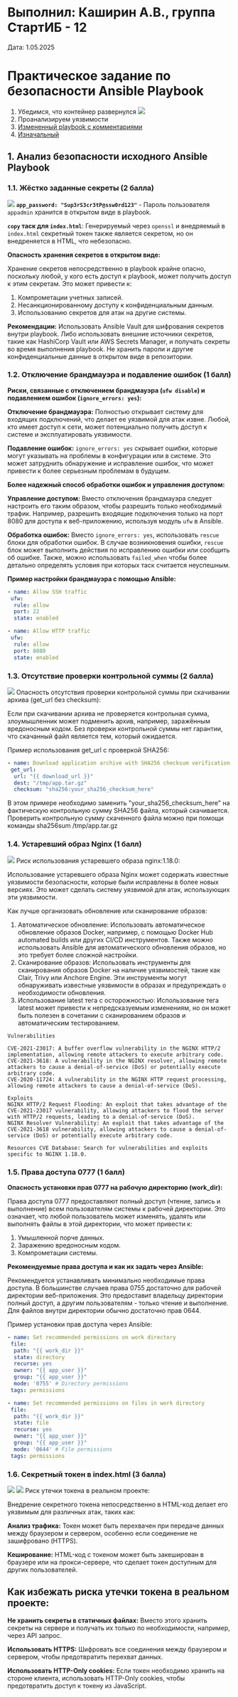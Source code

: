 # Выполнил: Каширин А.В., группа СтартИБ - 12

Дата: 1.05.2025

# Практическое задание по безопасности Ansible Playbook

1) Убедимся, что контейнер развернулся 
![ ](img/check-containers.png)
2) Проанализируем уязвимости 
3) [Измененный playbook с комментариями](lab-deploy.yml)
4) [Изначальный](lab-test.yml)

## 1. Анализ безопасности исходного Ansible Playbook 

### 1.1. Жёстко заданные секреты (2 балла)
![ ](img/password.png)
**`app_password: "Sup3rS3cr3tP@ssw0rd123"`** - Пароль пользователя `appadmin` хранится в открытом виде в playbook.

**`copy` таск для `index.html`**:  Генерируемый через `openssl` и внедряемый в `index.html` секретный токен также является секретом, но он внедреняется  в HTML, что небезопасно.

**Опасность хранения секретов в открытом виде:**

Хранение секретов непосредственно в playbook крайне опасно, поскольку любой, у кого есть доступ к playbook, может получить доступ к этим секретам. Это может привести к:
1) Компрометации учетных записей.
2) Несанкционированному доступу к конфиденциальным данным.
3) Использованию секретов для атак на другие системы.

**Рекомендации:**  Использовать Ansible Vault для шифрования секретов внутри playbook. Либо использовать внешние источники секретов, такие как HashiCorp Vault или AWS Secrets Manager, и получать секреты во время выполнения playbook.  Не хранить пароли и другие конфиденциальные данные в открытом виде в репозитории.

### 1.2. Отключение брандмауэра и подавление ошибок (1 балл)

**Риски, связанные с отключением брандмауэра (`ufw disable`) и подавлением ошибок (`ignore_errors: yes`):**

**Отключение брандмауэра:**  Полностью открывает систему для входящих подключений, что делает ее уязвимой для атак извне.  Любой, кто имеет доступ к сети, может потенциально получить доступ к системе и эксплуатировать уязвимости.

**Подавление ошибок:**  `ignore_errors: yes` скрывает ошибки, которые могут указывать на проблемы в конфигурации или в системе.  Это может затруднить обнаружение и исправление ошибок, что может привести к более серьезным проблемам в будущем.

**Более надежный способ обработки ошибок и управления доступом:**

**Управление доступом:**  Вместо отключения брандмауэра следует настроить его таким образом, чтобы разрешить только необходимый трафик.  Например, разрешить входящие подключения только на порт 8080 для доступа к веб-приложению, используя модуль `ufw` в Ansible.

**Обработка ошибок:** Вместо `ignore_errors: yes`, использовать `rescue` блоки для обработки ошибок.  В случае возникновения ошибки, `rescue` блок может выполнить действия по исправлению ошибки или сообщить об ошибке.  Также, можно использовать `failed_when` чтобы более детально определять условия при которых таск считается неуспешным.

**Пример настройки брандмауэра с помощью Ansible:**

```yaml
- name: Allow SSH traffic
 ufw:
  rule: allow
  port: 22
  state: enabled

- name: Allow HTTP traffic
 ufw:
  rule: allow
  port: 8080
  state: enabled
```

### 1.3. Отсутствие проверки контрольной суммы (2 балла)
![ ](img/url.png)
Опасность отсутствия проверки контрольной суммы при скачивании архива (get_url без checksum):

Если при скачивании архива не проверяется контрольная сумма, злоумышленник может подменить архив, например, заражённым вредоносным кодом. Без проверки контрольной суммы нет гарантии, что скачанный файл является тем, который ожидается.

Пример использования get_url с проверкой SHA256:

```yaml
- name: Download application archive with SHA256 checksum verification
 get_url:
  url: "{{ download_url }}"
  dest: "/tmp/app.tar.gz"
  checksum: "sha256:your_sha256_checksum_here"
```

В этом примере необходимо заменить "your_sha256_checksum_here" на фактическую контрольную сумму SHA256 файла, который скачивается. Проверить контрольную сумму скаченного файла можно при помощи команды sha256sum /tmp/app.tar.gz

### 1.4. Устаревший образ Nginx (1 балл)
![](img/nginx.png)
Риск использования устаревшего образа nginx:1.18.0:

Использование устаревшего образа Nginx может содержать известные уязвимости безопасности, которые были исправлены в более новых версиях. Это может сделать систему уязвимой для атак, использующих эти уязвимости.

Как лучше организовать обновление или сканирование образов:

1) Автоматическое обновление: Использовать автоматическое обновление образов Docker, например, с помощью Docker Hub automated builds или других CI/CD инструментов. Также можно использовать Ansible для автоматического обновления образов, но это требует более сложной настройки.
2) Сканирование образов: Использовать инструменты для сканирования образов Docker на наличие уязвимостей, такие как Clair, Trivy или Anchore Engine. Эти инструменты могут обнаруживать известные уязвимости в образах и предупреждать о необходимости обновления.
3) Использование latest тега с осторожностью: Использование тега latest может привести к непредсказуемым изменениям, но он может быть полезен в сочетании с сканированием образов и автоматическим тестированием.
```
Vulnerabilities

CVE-2021-23017: A buffer overflow vulnerability in the NGINX HTTP/2 implementation, allowing remote attackers to execute arbitrary code.
CVE-2021-3618: A vulnerability in the NGINX resolver, allowing remote attackers to cause a denial-of-service (DoS) or potentially execute arbitrary code.
CVE-2020-11724: A vulnerability in the NGINX HTTP request processing, allowing remote attackers to cause a denial-of-service (DoS).

Exploits
NGINX HTTP/2 Request Flooding: An exploit that takes advantage of the CVE-2021-23017 vulnerability, allowing attackers to flood the server with HTTP/2 requests, leading to a denial-of-service (DoS).
NGINX Resolver Vulnerability: An exploit that takes advantage of the CVE-2021-3618 vulnerability, allowing attackers to cause a denial-of-service (DoS) or potentially execute arbitrary code.

Resources CVE Database: Search for vulnerabilities and exploits specific to NGINX 1.18.0.
```

### 1.5. Права доступа 0777 (1 балл)

**Опасность установки прав 0777 на рабочую директорию (work_dir):**

Права доступа 0777 предоставляют полный доступ (чтение, запись и выполнение) всем пользователям системы к рабочей директории. Это означает, что любой пользователь может изменять, удалять или выполнять файлы в этой директории, что может привести к:

1) Умышленной порче данных.
2) Заражению вредоносным кодом.
3) Компрометации системы.

**Рекомендуемые права доступа и как их задать через Ansible:**

Рекомендуется устанавливать минимально необходимые права доступа. В большинстве случаев права 0755 достаточно для рабочей директории веб-приложения. Это предоставит владельцу директории полный доступ, а другим пользователям - только чтение и выполнение. Для файлов внутри директории обычно достаточно прав 0644.

Пример установки прав доступа через Ansible:


```yaml
- name: Set recommended permissions on work directory
 file:
  path: "{{ work_dir }}"
  state: directory
  recurse: yes
  owner: "{{ app_user }}"
  group: "{{ app_user }}"
  mode: '0755' # Directory permissions
 tags: permissions

- name: Set recommended permissions on files in work directory
 file:
  path: "{{ work_dir }}"
  state: file
  recurse: yes
  owner: "{{ app_user }}"
  group: "{{ app_user }}"
  mode: '0644' # File permissions
 tags: permissions
```

### 1.6. Секретный токен в index.html (3 балла)
![ ](img/secret-curl.png)
![ ](img/secret8080.png)
Риск утечки токена в реальном проекте:

Внедрение секретного токена непосредственно в HTML-код делает его уязвимым для различных атак, таких как:

**Анализ трафика:** Токен может быть перехвачен при передаче данных между браузером и сервером, особенно если соединение не зашифровано (HTTPS).

**Кеширование:** HTML-код с токеном может быть закеширован в браузере или на прокси-сервере, что сделает токен доступным для других пользователей.

##  Как избежать риска утечки токена в реальном проекте:

**Не хранить секреты в статичных файлах:** Вместо этого хранить секреты на сервере и получать их только по необходимости, например, через API запрос.

**Использовать HTTPS:** Шифровать все соединения между браузером и сервером, чтобы предотвратить перехват данных.

**Использовать HTTP-Only cookies:** Если токен необходимо хранить на стороне клиента, использовать HTTP-Only cookies, чтобы предотвратить доступ к токену из JavaScript.

